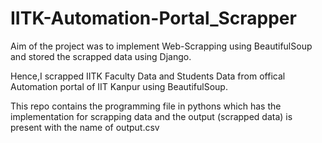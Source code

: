 # IITK-Automation-Portal_Scrapper
Aim of the project was to implement
 Web-Scrapping using BeautifulSoup and stored the scrapped data using Django.

Hence,I scrapped IITK Faculty Data and Students Data from offical Automation portal of IIT Kanpur using BeautifulSoup.

This repo contains the programming file in pythons which has the implementation for scrapping data and the output (scrapped data) is present with the name of output.csv
